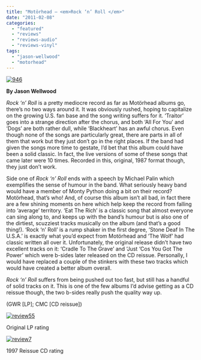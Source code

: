 ```yaml
---
title: "Motörhead – <em>Rock ‘n’ Roll </em>"
date: "2011-02-08"
categories: 
  - "featured"
  - "reviews"
  - "reviews-audio"
  - "reviews-vinyl"
tags: 
  - "jason-wellwood"
  - "motorhead"
---
```


[![](http://www.hellbound.ca/wp-content/uploads/2011/02/946-290x289.jpg "946")](http://www.hellbound.ca/wp-content/uploads/2011/02/946.jpg)

**By Jason Wellwood**

_Rock ‘n’ Roll_ is a pretty mediocre record as far as Motörhead albums go, there’s no two ways around it. It was obviously rushed, hoping to capitalize on the growing U.S. fan base and the song writing suffers for it. ‘Traitor’ goes into a strange direction after the chorus, and both ‘All For You’ and ‘Dogs’ are both rather dull, while ‘Blackheart’ has an awful chorus. Even though none of the songs are particularly great, there are parts in all of them that work but they just don’t go in the right places. If the band had given the songs more time to gestate, I’d bet that this album could have been a solid classic. In fact, the live versions of some of these songs that came later were 10 times. Recorded in this, original, 1987 format though, they just don’t work.

Side one of _Rock ‘n’ Roll_ ends with a speech by Michael Palin which exemplifies the sense of humour in the band. What seriously heavy band would have a member of Monty Python doing a bit on their record? Motörhead, that’s who! And, of course this album isn’t all bad, in fact there are a few shining moments on here which help keep the record from falling into ‘average’ territory. ‘Eat The Rich’ is a classic song that almost everyone can sing along to, and keeps up with the band’s humour but is also one of the dirtiest, scuzziest tracks musically on the album (and that’s a good thing!). ‘Rock ‘n’ Roll’ is a rump shaker in the first degree, ‘Stone Deaf In The U.S.A.’ is exactly what you’d expect from Motörhead and ‘The Wolf’ had classic written all over it. Unfortunately, the original release didn’t have two excellent tracks on it: ‘Cradle To The Grave’ and ‘Just ‘Cos You Got The Power’ which were b-sides later released on the CD reissue. Personally, I would have replaced a couple of the stinkers with these two tracks which would have created a better album overall.

_Rock ‘n’ Roll_ suffers from being pushed out too fast, but still has a handful of solid tracks on it. This is one of the few albums I’d advise getting as a CD reissue though, the two b-sides really push the quality way up.

(GWR \[LP\]; CMC \[CD reissue\])

[![](http://www.hellbound.ca/wp-content/uploads/2009/07/review55.png "review55")](http://www.hellbound.ca/wp-content/uploads/2009/07/review55.png)

Original LP rating

[![](http://www.hellbound.ca/wp-content/uploads/2009/08/review7.png "review7")](http://www.hellbound.ca/wp-content/uploads/2009/08/review7.png)

1997 Reissue CD rating
